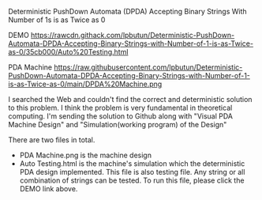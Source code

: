 Deterministic PushDown Automata (DPDA) Accepting Binary Strings With Number of 1s is as Twice as 0

DEMO
https://rawcdn.githack.com/lpbutun/Deterministic-PushDown-Automata-DPDA-Accepting-Binary-Strings-with-Number-of-1-is-as-Twice-as-0/35cb000/Auto%20Testing.html

PDA Machine
https://raw.githubusercontent.com/lpbutun/Deterministic-PushDown-Automata-DPDA-Accepting-Binary-Strings-with-Number-of-1-is-as-Twice-as-0/main/DPDA%20Machine.png

I searched the Web and couldn't find the correct and deterministic solution to this problem. I think the problem is very fundamental in theoretical computing.
I'm sending the solution to Github along with "Visual PDA Machine Design" and "Simulation(working program) of the Design"

There are two files in total.
* PDA Machine.png is the machine design
* Auto Testing.html is the machine's simulation which the deterministic PDA design implemented. This file is also testing file. Any string or all combination of strings   can be tested. To run this file, please click the DEMO link above. 
